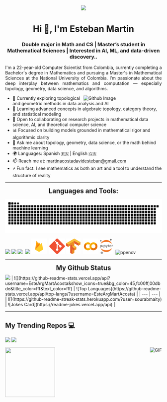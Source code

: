 <h3 align="center">
<img src="https://github.com/sourabmaity/sourabmaity/blob/main/header_.png" >
</h3>

<h1 align="center">Hi 👋, I'm Esteban Martin</h1>
<h3 align="center">Double major in Math and CS | Master’s student in Mathematical Sciences | Interested in AI, ML, and data-driven discovery..</h3>

<p align="justify">
I'm a 22-year-old Computer Scientist from Colombia, currently completing a Bachelor's degree in Mathematics and pursuing a Master's in Mathematical Sciences at the National University of Colombia. I’m passionate about the deep interplay between mathematics and computation — especially topology, geometry, data science, and algorithms.
</p>


<img width="50%" align="right" alt="Github Image" src="https://user-images.githubusercontent.com/74038190/225813708-98b745f2-7d22-48cf-9150-083f1b00d6c9.gif" />

- 🔭 Currently exploring topological and geometric methods in data analysis and AI  
- 🌱 Learning advanced concepts in algebraic topology, category theory, and statistical modeling  
- 🤝 Open to collaborating on research projects in mathematical data science, AI, and theoretical computer science  
- 📊 Focused on building models grounded in mathematical rigor and algorithmic clarity  
- 💬 Ask me about topology, geometry, data science, or the math behind machine learning  
- 🌍 Languages: Spanish 🇪🇸 | English 🇬🇧  
- 📫 Reach me at: [martinacostadavidesteban@gmail.com](mailto:martinacostadavidesteban@gmail.com)  
- ⚡ Fun fact: I see mathematics as both an art and a tool to understand the structure of reality  



-------------------
<h2 align="center" style="margin: 10px;">Languages and Tools:</h2>
<p align = "center">
	<img src = "https://github.com/7oSkaaa/7oSkaaa/blob/output/github-contribution-grid-snake.svg?" alt = "Snake Game"/>
</p>


<img src = 'https://github.com/sourabmaity/sourabmaity/blob/main/assets/logo/cpp.png' height='40'/>&nbsp;<img src = 'https://github.com/sourabmaity/sourabmaity/blob/main/assets/logo/python.png' height='40'/>&nbsp;<img src = 'https://github.com/sourabmaity/sourabmaity/blob/main/assets/logo/java.png' height='40'/>&nbsp; <img src = 'https://github.com/sourabmaity/sourabmaity/blob/main/assets/logo/html.png' width='40'/>&nbsp;<img src = 'https://github.com/saumya66/saumya66/blob/main/assets/logo/firebase.png' height='50'/>&nbsp;
<img src = 'https://github.com/saumya66/saumya66/blob/main/assets/logo/git.png' height='50'/>&nbsp;<img src = 'https://github.com/saumya66/saumya66/blob/main/assets/logo/tens.png' height='50'/>&nbsp;  <img src = 'https://github.com/saumya66/saumya66/blob/main/assets/logo/colab.png' height='50'/>&nbsp;<img src = 'https://github.com/saumya66/saumya66/blob/main/assets/logo/jupy.png' height='50'/>&nbsp;
<img src="https://www.vectorlogo.zone/logos/opencv/opencv-icon.svg" alt="opencv" width="40" height="40"/>

-------------------

<h2 align="center" style="margin: 10px;">My Github Status</h2>
<img src="https://media.giphy.com/media/iY8CRBdQXODJSCERIr/giphy.gif" width="50px">
| ![](https://github-readme-stats.vercel.app/api?username=EsteArgMartAcosta&show_icons=true&bg_color=45,fc00ff,00dbde&title_color=fff&text_color=fff) | ![Top Languages](https://github-readme-stats.vercel.app/api/top-langs/?username=EsteArgMartAcosta) |
| --- | --- |
| ![](https://github-readme-streak-stats.herokuapp.com/?user=sourabmaity) | ![Jokes Card](https://readme-jokes.vercel.app/api) |



-------------------

## My Trending Repos 💻

[![](https://github-readme-stats.vercel.app/api/pin/?username=EsteArgMartAcosta&repo=Laboratorio-Criptograf&bg_color=45,fc00ff,00dbde&title_color=fff&text_color=fff)](https://github.com/EsteArgMartAcosta/Laboratorio-Criptograf)
[![](https://github-readme-stats.vercel.app/api/pin/?username=EsteArgMartAcosta&repo=Game-of-Amazon&bg_color=45,fc00ff,00dbde&title_color=fff&text_color=fff)](https://github.com/EsteArgMartAcosta/Game-of-Amazon)






<img align="right" alt="GIF" height="160px" src="https://octodex.github.com/images/daftpunktocat-thomas.gif" />
<img src="https://octodex.github.com/images/daftpunktocat-guy.gif" height="160px" width="160px"> 


